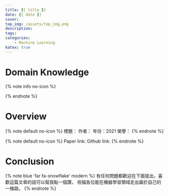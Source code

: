 ```yaml
---
title: {{ title }}
date: {{ date }}
cover: 
top_img: /assets/top_img.png
description: 
tags:
categories:
    - Machine Learning
katex: true
---
```


# Domain Knowledge

{% note info no-icon %}

{% endnote %}

# Overview

{% note default no-icon %}
標題：
作者：
年份：2021
榮譽：
{% endnote %}

{% note default no-icon %}
Paper  link: 
Github link: 
{% endnote %}


# Conclusion

{% note blue 'far fa-snowflake' modern %}
有任何問題都歡迎在下面提出，喜歡這篇文章的話可以幫我點一個讚，
祝福各位能在機器學習領域走出屬於自己的一條路。
{% endnote %}
